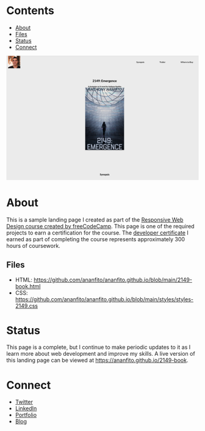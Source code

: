 # Contents

- [About](#about)
- [Files](#files)
- [Status](#status)
- [Connect](#connect)

![screenshot of my landing page for the book '2149: Emergence'](./media/screenshot_landing-page.png)

# About

This is a sample landing page I created as part of the [Responsive Web Design course created by freeCodeCamp](https://www.freecodecamp.org/learn/2022/responsive-web-design/). This page is one of the required projects to earn a certification for the course. The [developer certificate](https://www.freecodecamp.org/certification/ananfito/responsive-web-design) I earned as part of completing the course represents approximately 300 hours of coursework.

## Files

- HTML: https://github.com/ananfito/ananfito.github.io/blob/main/2149-book.html
- CSS: https://github.com/ananfito/ananfito.github.io/blob/main/styles/styles-2149.css

# Status

This page is a complete, but I continue to make periodic updates to it as I learn more about web development and improve my skills. A live version of this landing page can be viewed at https://ananfito.github.io/2149-book.

# Connect

- [Twitter](https://twitter.com/wordsbyfifi)
- [LinkedIn](https://linkedin.com/in/anthonynanfito)
- [Portfolio](https://ananfito.github.io)
- [Blog](https://ananfito.hashnode.dev)
